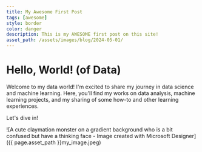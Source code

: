 ```yaml
---
title: My Awesome First Post
tags: [awesome]
style: border
color: danger
description: This is my AWESOME first post on this site!
asset_path: /assets/images/blog/2024-05-01/
---
```

# Hello, World! (of Data)

Welcome to my data world! I'm excited to share my journey in data science and machine learning. Here, you'll find my works on data analysis, machine learning projects, and my sharing of some how-to and other learning experiences. 

Let's dive in!

![A cute claymation monster on a gradient background who is a bit confused but have a thinking face - Image created with Microsoft Designer]({{ page.asset_path }}my_image.jpeg)
